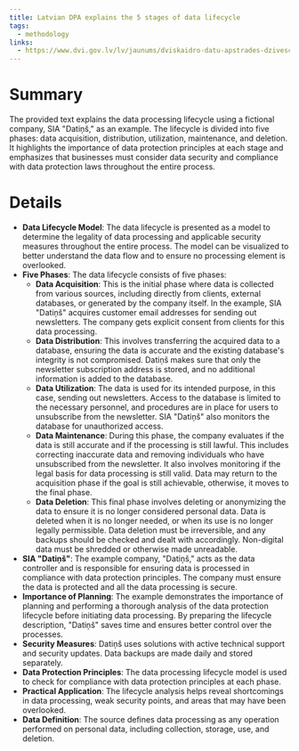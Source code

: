 ```yaml
---
title: Latvian DPA explains the 5 stages of data lifecycle
tags:
  - methodology
links:
  - https://www.dvi.gov.lv/lv/jaunums/dviskaidro-datu-apstrades-dzivescikls-no-iegusanas-lidz-dzesanai
---
```

# Summary

The provided text explains the data processing lifecycle using a fictional company, SIA "Datiņš," as an example. The lifecycle is divided into five phases: data acquisition, distribution, utilization, maintenance, and deletion. It highlights the importance of data protection principles at each stage and emphasizes that businesses must consider data security and compliance with data protection laws throughout the entire process.

# Details

- **Data Lifecycle Model**: The data lifecycle is presented as a model to determine the legality of data processing and applicable security measures throughout the entire process. The model can be visualized to better understand the data flow and to ensure no processing element is overlooked.
- **Five Phases**: The data lifecycle consists of five phases:
    - **Data Acquisition**: This is the initial phase where data is collected from various sources, including directly from clients, external databases, or generated by the company itself. In the example, SIA "Datiņš" acquires customer email addresses for sending out newsletters. The company gets explicit consent from clients for this data processing.
    - **Data Distribution**: This involves transferring the acquired data to a database, ensuring the data is accurate and the existing database's integrity is not compromised. Datiņš makes sure that only the newsletter subscription address is stored, and no additional information is added to the database.
    - **Data Utilization**: The data is used for its intended purpose, in this case, sending out newsletters. Access to the database is limited to the necessary personnel, and procedures are in place for users to unsubscribe from the newsletter. SIA "Datiņš" also monitors the database for unauthorized access.
    - **Data Maintenance**: During this phase, the company evaluates if the data is still accurate and if the processing is still lawful. This includes correcting inaccurate data and removing individuals who have unsubscribed from the newsletter. It also involves monitoring if the legal basis for data processing is still valid. Data may return to the acquisition phase if the goal is still achievable, otherwise, it moves to the final phase.
    - **Data Deletion**: This final phase involves deleting or anonymizing the data to ensure it is no longer considered personal data. Data is deleted when it is no longer needed, or when its use is no longer legally permissible. Data deletion must be irreversible, and any backups should be checked and dealt with accordingly. Non-digital data must be shredded or otherwise made unreadable.
- **SIA "Datiņš"**: The example company, "Datiņš," acts as the data controller and is responsible for ensuring data is processed in compliance with data protection principles. The company must ensure the data is protected and all the data processing is secure.
- **Importance of Planning**: The example demonstrates the importance of planning and performing a thorough analysis of the data protection lifecycle before initiating data processing. By preparing the lifecycle description, "Datiņš" saves time and ensures better control over the processes.
- **Security Measures**: Datiņš uses solutions with active technical support and security updates. Data backups are made daily and stored separately.
- **Data Protection Principles**: The data processing lifecycle model is used to check for compliance with data protection principles at each phase.
- **Practical Application**: The lifecycle analysis helps reveal shortcomings in data processing, weak security points, and areas that may have been overlooked.
- **Data Definition**: The source defines data processing as any operation performed on personal data, including collection, storage, use, and deletion.